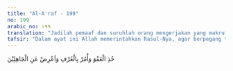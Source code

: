 ```yaml
---
title: "Al-A'raf - 199"
no: 199
arabic_no: ١٩٩
translation: "Jadilah pemaaf dan suruhlah orang mengerjakan yang makruf, serta jangan pedulikan orang-orang yang bodoh."
tafsir: "Dalam ayat ini Allah memerintahkan Rasul-Nya, agar berpegang teguh pada prinsip umum tentang moral dan hukum.\n\n1. Sikap Pemaaf dan berlapang dada\n\nAllah swt menyuruh Rasul-Nya agar beliau memaafkan dan berlapang terhadap perbuatan, tingkah laku dan akhlak manusia dan janganlah beliau meminta dari manusia apa yang sangat sukar bagi mereka sehingga mereka lari dari agama.\n\nSabda Rasullah saw:\n\n\"Mudahkanlah, jangan kamu persulit dan berilah kegembiraan, jangan kamu susahkan\". (Riwayat al-Bukhari dan Muslim dari Abu Musa dan Muadz)\n\nTermasuk prinsip agama, memudahkan, menjauhkan kesukaran dan segala hal yang menyusahkan manusia. Demikian pula halnya dalam bidang budi pekerti manusia banyak dipengaruhi lingkungannya. Bahkan banyak riwayat menyatakan bahwa yang dikehendaki pemaafan di sini ialah pemaafan dalam bidang akhlak atau budi pekerti (Tafsir Ibn Katsir dalam tafsir ayat tersebut)\n\nRasulullah berkata sehubungan dengan ayat ini:\n\n\"Apakah ini ya Jibril? Jawab Jibril, \"Sesungguhnya Allah telah memerintahkan kamu agar memaafkan orang yang berbuat aniaya terhadapmu, memberi kepada orang yang tidak mau memberi kepadamu dan menyambung hubungan kepada orang yang memutuskannya.\" (Riwayat Ibn Jarir dan Ibn Abi Hatim, dari Ibn Ubay dari bapaknya)\n\n2. Menyuruh manusia berbuat maruf (baik)\n\nPengertian urf pada ayat ini adalah maruf. Adapun Maruf adalah adat kebiasaan masyarakat yang baik, yang tidak bertentangan dengan ajaran agama Islam. Dalam Al-Quran kata\"maruf\" dipergunakan dalam hubungan hukum-hukum yang penting, seperti dalam hukum pemerintahan, hukum perkawinan. Dalam pengertian kemasyarakatan kata \"maruf\" dipergunakan dalam arti adat kebiasaan dan muamalah dalam suatu masyarakat. Karena itu ia berbeda-beda sesuai dengan perbedaan bangsa, negara, dan waktu. Di antara para ulama ada yang memberikan definisi \"maruf\" dengan apa yang dipandang baik melakukannya menurut tabiat manusia yang murni tidak berlawanan dengan akal pikiran yang sehat. Bagi kaum Muslimin yang pokok ialah berpegang teguh pada nash-nash yang kuat dari Al-Quran dan Sunnah. Kemudian mengindahkan adat kebiasaan dan norma yang hidup dalam masyarakat selama tidak bertentangan dengan nash agama secara jelas.\n\n3. Tidak mempedulikan gangguan orang jahil\n\nYang dimaksud dengan orang jahil ialah orang yang selalu bersikap kasar dan menimbulkan gangguan-gangguan terhadap para Nabi, dan tidak dapat disadarkan. Allah memerintahkan kepada Rasul-Nya, agar menghindarkan diri dari orang-orang jahil, tidak melayani mereka, dan tidak membalas kekerasan mereka dengan kekerasan pula."
---
```


خُذِ الْعَفْوَ وَأْمُرْ بِالْعُرْفِ وَاَعْرِضْ عَنِ الْجَاهِلِيْنَ
